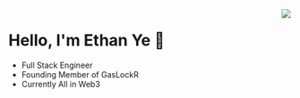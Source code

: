 <img align="right" src="https://github-readme-stats.vercel.app/api?username=chiguayeshao" />

# Hello, I'm Ethan Ye 👋

- Full Stack Engineer
- Founding Member of GasLockR
- Currently All in Web3

<!--
**chiguayeshao/chiguayeshao** is a ✨ _special_ ✨ repository because its `README.md` (this file) appears on your GitHub profile.

Here are some ideas to get you started:

- 🔭 I’m currently working on ...
- 🌱 I’m currently learning ...
- 👯 I’m looking to collaborate on ...
- 🤔 I’m looking for help with ...
- 💬 Ask me about ...
- 📫 How to reach me: ...
- 😄 Pronouns: ...
- ⚡ Fun fact: ...
-->



